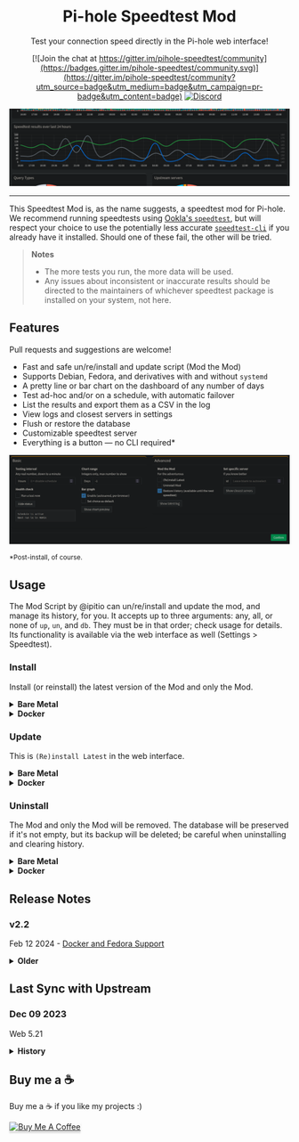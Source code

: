 <div align="center">

# Pi-hole Speedtest Mod

Test your connection speed directly in the Pi-hole web interface!

[![Join the chat at https://gitter.im/pihole-speedtest/community](https://badges.gitter.im/pihole-speedtest/community.svg)](https://gitter.im/pihole-speedtest/community?utm_source=badge&utm_medium=badge&utm_campaign=pr-badge&utm_content=badge) [![Discord](https://badgen.net/badge/icon/discord?icon=discord&label)](https://discord.gg/TW9TfyM)

![Dashboard](assets/dashboard.png)

</div>

---

This Speedtest Mod is, as the name suggests, a speedtest mod for Pi-hole. We recommend running speedtests using [Ookla's `speedtest`](https://www.speedtest.net/apps/cli), but will respect your choice to use the potentially less accurate [`speedtest-cli`](https://github.com/sivel/speedtest-cli) if you already have it installed. Should one of these fail, the other will be tried.

> **Notes**
>
> * The more tests you run, the more data will be used.
> * Any issues about inconsistent or inaccurate results should be directed to the maintainers of whichever speedtest package is installed on your system, not here.

## Features

Pull requests and suggestions are welcome!

* Fast and safe un/re/install and update script (Mod the Mod)
* Supports Debian, Fedora, and derivatives with and without `systemd`
* A pretty line or bar chart on the dashboard of any number of days
* Test ad-hoc and/or on a schedule, with automatic failover
* List the results and export them as a CSV in the log
* View logs and closest servers in settings
* Flush or restore the database
* Customizable speedtest server
* Everything is a button — no CLI required*

![Settings](assets/settings.png)

<sup>

*Post-install, of course.

</sup>

## Usage

The Mod Script by @ipitio can un/re/install and update the mod, and manage its history, for you. It accepts up to three arguments: any, all, or none of `up`, `un`, and `db`. They must be in that order; check usage for details. Its functionality is available via the web interface as well (Settings > Speedtest).

### Install

Install (or reinstall) the latest version of the Mod and only the Mod.

<details>
<summary><strong>Bare Metal</strong></summary>

You can just pipe to bash:

```bash
curl -sSLN https://github.com/arevindh/pi-hole/raw/master/advanced/Scripts/speedtestmod/mod.sh | sudo bash
```

[Manual Instructions](https://github.com/arevindh/pihole-speedtest/wiki/Installing-Speedtest-Mod)

</details>

<details>
<summary><strong>Docker</strong></summary>

Replace `image: pihole/pihole:latest` with the following in your `compose.yml`, then rebuild without cache. For more information about Pi-hole in Docker, including an example, please refer to their [repo](https://github.com/pi-hole/docker-pi-hole/) and [docs](https://docs.pi-hole.net/).

```yaml
build:
    dockerfile_inline: |
        FROM pihole/pihole:latest
        RUN curl -sSLN https://github.com/arevindh/pi-hole/raw/master/advanced/Scripts/speedtestmod/mod.sh | sudo bash
```

</details>

### Update

This is `(Re)install Latest` in the web interface.

<details>
<summary><strong>Bare Metal</strong></summary>

The same as the above command, but also runs Pi-hole's update.

```bash
curl -sSLN https://github.com/arevindh/pi-hole/raw/master/advanced/Scripts/speedtestmod/mod.sh | sudo bash -s up
```

[Manual Instructions](https://github.com/arevindh/pihole-speedtest/wiki/Updating--Speedtest-Mod)

</details>

<details>
<summary><strong>Docker</strong></summary>

When a new version of the Mod is released for the same Pi-hole version, you can update the Mod with the button in settings. If the Mod was updated for a new Pi-hole version, you'll need to rebuild the image without cache, for example:

```bash
docker compose down; docker compose build --no-cache; docker compose up -d
```

</details>

### Uninstall

The Mod and only the Mod will be removed. The database will be preserved if it's not empty, but its backup will be deleted; be careful when uninstalling and clearing history.

<details>
<summary><strong>Bare Metal</strong></summary>

You guessed it:

```bash
curl -sSLN https://github.com/arevindh/pi-hole/raw/master/advanced/Scripts/speedtestmod/mod.sh | sudo bash -s un
```

[Manual Instructions](https://github.com/arevindh/pihole-speedtest/wiki/Uninstalling-Speedtest-Mod)

</details>

<details>
<summary><strong>Docker</strong></summary>

Use the button in settings, then revert the `build` back to the `image` so the Mod doesn't reinstall on the next rebuild. You can also comment out the `RUN` line:

```yaml
build:
    dockerfile_inline: FROM pihole/pihole:latest
        # RUN curl -sSLN ...
```

</details>

## Release Notes

### v2.2

Feb 12 2024 - [Docker and Fedora Support](https://github.com/arevindh/pihole-speedtest/pull/157)

<details>
<summary><strong>Older</strong></summary>

### v2.1

Feb 04 2024 - [Theme changes, UI improvements, and a new settings](https://github.com/arevindh/pihole-speedtest/pull/153)

### v2.0

Jan 22 2024 - [Refactored Mod Script](https://github.com/arevindh/pihole-speedtest/pull/151)

### v1.9

Feb 11 2023 - [Mod Script and new settings](https://github.com/arevindh/pihole-speedtest/pull/130)

### v1.8

May 18 2022 - [Add CSV export](https://github.com/arevindh/AdminLTE/pull/56)

### v1.7

Mar 17 2022 - [Centered Icon](https://github.com/arevindh/AdminLTE/pull/52)

### v1.6

Feb 21 2022 - [Theme changes and UI improvements](https://github.com/arevindh/AdminLTE/pull/49)

### v1.5

Sep 16 2021 - Disabled Python mode

### v1.4

Oct 09 2020 - Fixed scheduler issues

### v1.3

Jul 29 2020 - Line chart and [displays 0 for failed speedtests](https://github.com/arevindh/pihole-speedtest/issues/43)

### v1.2

Jun 04 2020 - [Added Support for official Speedtest-cli (v5.0.2)](https://github.com/arevindh/AdminLTE/pull/24)

### v1.1

Aug 09 2019 - Support Raspbian Buster

### v1.0

Aug 08 2018 - [Initial Release](https://github.com/arevindh/AdminLTE/pull/11)

### v0.4

Apr 26 2018 - [Handle connection errors](https://github.com/arevindh/AdminLTE/pull/10)

### v0.3

Oct 20 2017 - [Make vertical axis start from 0](https://github.com/arevindh/AdminLTE/pull/2)

### v0.2

Oct 02 2017 - [Run speedtest now](https://github.com/arevindh/pi-hole/pull/1)

### v0.1

Jul 25 2017 - Create chart, settings, functions for speedtest, db

</details>

## Last Sync with Upstream

### Dec 09 2023

Web 5.21

<details>
<summary><strong>History</strong></summary>

### Jun 08 2023

Pi-hole 5.17.1 FTL 5.23, Web 5.20.1

### Jan 05 2023

Pi-hole 5.14.2 FTL 5.20, Web v5.18

Wishing everyone a very happy New Year!

### Nov 24 2022

Pi-hole 5.14.1 FTL 5.19.1, Web v5.17

### Oct 18 2022

Pi-hole v5.13 FTL v5.18.2, Web v5.16

### Oct 01 2022

Pi-hole 5.12.2 FTL 5.18.1 Admin LTE 5.15.1 , Docker 2022.09.4

### Sep 08 2022

Pi-hole FTL v5.17, Web v5.14.2 and Core v5.12

### Sep 04 2022

Pi-hole FTL v5.17, Web v5.14.1 and Core v5.12

### Aug 29 2022

Pi-hole docker update

### Jul 11 2022

Pi-hole core v5.11.4

### Jul 09 2022

Pi-hole FTL v5.16, Web v5.13 and Core v5.11.3

### Apr 24 2022

Pi-hole FTL v5.15, Web v5.12 and Core v5.10

### Feb 21 2022

Pi-hole Web v5.11.1

### Feb 16 2022

Updated Pi-hole FTL v5.14, Web v5.11 and Core v5.9

### Jan 08 2022

Updated to Pi-hole v5.8.1 Core / FTL v5.13 / 5.10.1 Web

### Dec 26 2021

Updated to pihole 5.7 Core / 5.9 Web

### Oct 24 2021

Updated to pihole 5.6 Core / 5.8 Web

### Oct 01 2021

Updated to pihole 5.5 Core / 5.7 Web

### Sep 16 2021

Updated to pihole 5.4 Core / 5.6 Web

### Apr 15 2021

Updated to pihole 5.3.1 Core / 5.5 Web

### Jan 20 2021

Updated to pihole 5.2.4 Core / 5.3.1 Web

### Jan 18 2021

Updated to pihole 5.2.3 Core / 5.3 Web

### Dec 25 2020

Updated to pihole V5.2.2

### Dec 04 2020

Updated to pihole V5.2.1

### Nov 30 2020

Updated to pihole 5.2(Web) & 5.2(Core)

### Aug 13 2020

Updated to pihole 5.1.1 (Web) & 5.1.2 (Core)

### Jul 20 2020

Updated to version v5.1

### May 11 2020

Updated to admin version v5.0

### Feb 26 2020

Updated to admin version v4.3.3

### Sep 24 2019

Updated to admin version v4.3.2

### Sep 19 2019

Updated to core version v4.3.2

### Jul 02 2019

Updated to version v4.3.1

### May 19 2019

Updated to Pi-hole core, Web v4.3

### Mar 07 2019

Updated to Pi-hole core v4.2.2

### Feb 14 2019

Updated to Pi-hole core v4.2.1

### Dec 31 2018

Speedtest mod is up to date with Pi-hole v4.1.2

### Dec 12 2018

Speedtest mod is up to date with Pi-hole v4.1

### Aug 07 2018

Speedtest mod is up to date with Pi-hole v4.0

Pi-hole v4.0 released on 2018-08-06. Speedtest mod integration is going on will take approx 3 to 5 days.

</details>

## Buy me a ☕️

Buy me a ☕️ if you like my projects :)

<a href="https://www.buymeacoffee.com/itsmesid" target="_blank"><img src="https://www.buymeacoffee.com/assets/img/custom_images/orange_img.png" alt="Buy Me A Coffee" style="height: 41px !important;width: 174px !important;box-shadow: 0px 3px 2px 0px rgba(190, 190, 190, 0.5) !important;-webkit-box-shadow: 0px 3px 2px 0px rgba(190, 190, 190, 0.5) !important;" ></a>
